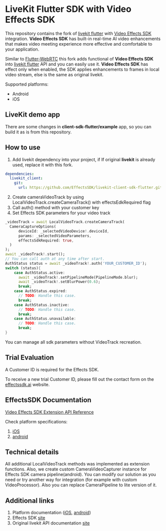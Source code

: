 # LiveKit Flutter SDK with Video Effects SDK

This repository contains the fork of [livekit flutter](https://github.com/livekit/client-sdk-flutter) with [Video Effects SDK](https://effectssdk.ai) integration. **Video Effects SDK** has built-in real-time AI video enhancements that makes video meeting experience more effective and comfortable to your application.  
  
Similar to [Flutter-WebRTC](https://github.com/flutter-webrtc/flutter-webrtc) this fork adds functional of **Video Effects SDK** into [livekit flutter](https://github.com/livekit/client-sdk-flutter) API and you can easily use it. **Video Effects SDK** has effect only when enabled, the SDK applies enhancements to frames in local video stream, else is the same as original livekit.  
  
Supported platforms:  
* Android
* iOS

## LiveKit demo app

There are some changes in **client-sdk-flutter/example** app, so you can build it as is from this repository.

## How to use

1. Add livekit dependency into your project, if If original **livekit** is already used, replace it with this fork.
```yaml
dependencies:
  livekit_client:
    git:
      url: https://github.com/EffectsSDK/livekit-client-sdk-flutter.git
```

2. Create cameraVideoTrack by using LocalVideoTrack.createCameraTrack() with effectsEdkRequired flag
3. Call auth() method with your customer key
4. Set Effects SDK parameters for your video track

```dart
_videoTrack = await LocalVideoTrack.createCameraTrack(
  CameraCaptureOptions(
      deviceId: _selectedVideoDevice!.deviceId,
      params: _selectedVideoParameters,
      effectsSdkRequired: true,
  )
);
await _videoTrack!.start();
// You can call auth at any time after start.
AuthStatus status = await _videoTrack!.auth('YOUR_CUSTOMER_ID');
switch (status){
    case AuthStatus.active:
      await _videoTrack!.setPipelineMode(PipelineMode.blur);
      await _videoTrack!.setBlurPower(0.6);
      break;
    case AuthStatus.expired:
      // TODO: Handle this case.
      break;
    case AuthStatus.inactive:
      // TODO: Handle this case.
      break;
    case AuthStatus.unavailable:
      // TODO: Handle this case.
      break;
}

```

You can manage all sdk parameters without VideoTrack recreation.

## Trial Evaluation

A Customer ID is required for the Effects SDK.

To receive a new trial Customer ID, please fill out the contact form on the [effectssdk.ai](https://effectssdk.ai/request-trial) website.

## EffectsSDK Documentation

[Video Effects SDK Extension API Reference](https://effectssdk.ai/sdk/livekit-flutter/livekit_client/VideoEffectsSDKExt.html)  

Check platform specifications:
1. [iOS](https://github.com/EffectsSDK/swift-video-effects-sdk)
2. [android](https://github.com/EffectsSDK/android-integration-sample)

## Technical details

All additional LocalVideoTrack methods was implemented as extension functions. Also,
we create custom CameraVideoCapturer instance for Effects SDK camera pipeline(android).
You can modify our solution as you need or try another way for integration (for example with custom VideoProcessor).
Also you can replace CameraPipeline to lite version of it.

## Additional links

1. Platform documentation ([iOS](https://effectssdk.ai/sdk/ios/documentation/tsvb), [android](https://github.com/EffectsSDK/android-integration-sample))
2. Effects SDK [site](https://effectssdk.ai/)
3. Original livekit API documentation [site](https://docs.livekit.io/reference/client-sdk-flutter/)

